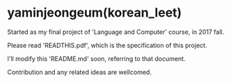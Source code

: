 # yaminjeongeum(korean_leet)
Started as my final project of 'Language and Computer' course, in 2017 fall.

Please read 'READTHIS.pdf', which is the specification of this project.

I'll modify this 'README.md' soon, referring to that document.

Contribution and any related ideas are wellcomed.
